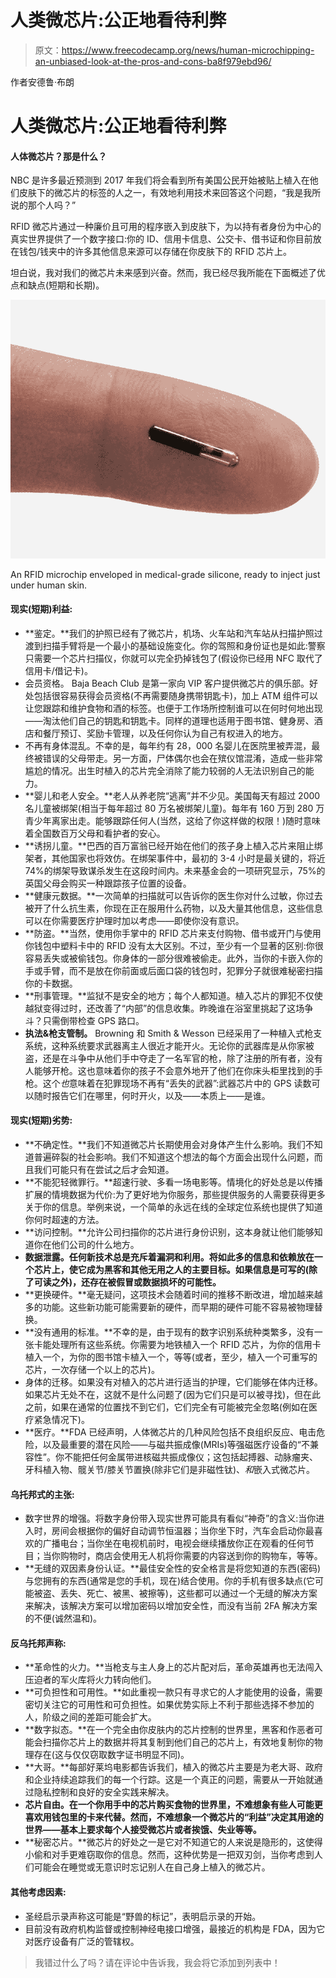 # 人类微芯片:公正地看待利弊

> 原文：<https://www.freecodecamp.org/news/human-microchipping-an-unbiased-look-at-the-pros-and-cons-ba8f979ebd96/>

作者安德鲁·布朗

# 人类微芯片:公正地看待利弊

#### 人体微芯片？那是什么？

NBC 是许多最近预测到 2017 年我们将会看到所有美国公民开始被贴上植入在他们皮肤下的微芯片的标签的人之一，有效地利用技术来回答这个问题，“我是我所说的那个人吗？”

RFID 微芯片通过一种廉价且可用的程序嵌入到皮肤下，为以持有者身份为中心的真实世界提供了一个数字接口:你的 ID、信用卡信息、公交卡、借书证和你目前放在钱包/钱夹中的许多其他信息来源可以存储在你皮肤下的 RFID 芯片上。

坦白说，我对我们的微芯片未来感到兴奋。然而，我已经尽我所能在下面概述了优点和缺点(短期和长期)。

![cdwc91ZmOh1eqO7mjUL7bVpLuTRdHBDyrpVu](img/b7bcb40da1fb0a4f94103babb80caf60.png)

An RFID microchip enveloped in medical-grade silicone, ready to inject just under human skin.

#### 现实(短期)利益:

*   **鉴定。**我们的护照已经有了微芯片，机场、火车站和汽车站从扫描护照过渡到扫描手臂将是一个最小的基础设施变化。你的驾照和身份证也是如此:警察只需要一个芯片扫描仪，你就可以完全扔掉钱包了(假设你已经用 NFC 取代了信用卡/借记卡)。
*   会员资格。 Baja Beach Club 是第一家向 VIP 客户提供微芯片的俱乐部。好处包括很容易获得会员资格(不再需要随身携带钥匙卡)，加上 ATM 组件可以让您跟踪和维护食物和酒的标签。也便于工作场所控制谁可以在何时何地出现——淘汰他们自己的钥匙和钥匙卡。同样的道理也适用于图书馆、健身房、酒店和餐厅预订、奖励卡管理，以及任何你认为自己有权进入的地方。
*   不再有身体混乱。不幸的是，每年约有 28，000 名婴儿在医院里被弄混，最终被错误的父母带走。另一方面，尸体偶尔也会在殡仪馆混淆，造成一些非常尴尬的情况。出生时植入的芯片完全消除了能力较弱的人无法识别自己的能力。
*   **婴儿和老人安全。**老人从养老院“逃离”并不少见。美国每天有超过 2000 名儿童被绑架(相当于每年超过 80 万名被绑架儿童)。每年有 160 万到 280 万青少年离家出走。能够跟踪任何人(当然，这给了你这样做的权限！)随时意味着全国数百万父母和看护者的安心。
*   **诱拐儿童。**巴西的百万富翁已经开始在他们的孩子身上植入芯片来阻止绑架者，其他国家也将效仿。在绑架事件中，最初的 3-4 小时是最关键的，将近 74%的绑架导致谋杀发生在这段时间内。未来基金会的一项研究显示，75%的英国父母会购买一种跟踪孩子位置的设备。
*   **健康元数据。**一次简单的扫描就可以告诉你的医生你对什么过敏，你过去被开了什么抗生素，你现在正在服用什么药物，以及大量其他信息，这些信息可以在你需要医疗护理时加以考虑——即使你没有意识。
*   **防盗。**当然，使用你手掌中的 RFID 芯片来支付购物、借书或开门与使用你钱包中塑料卡中的 RFID 没有太大区别。不过，至少有一个显著的区别:你很容易丢失或被偷钱包。你身体的一部分很难被偷走。此外，当你的卡嵌入你的手或手臂，而不是放在你前面或后面口袋的钱包时，犯罪分子就很难秘密扫描你的卡数据。
*   **刑事管理。**监狱不是安全的地方；每个人都知道。植入芯片的罪犯不仅使越狱变得过时，还改善了“内部”的信息收集。昨晚谁在浴室里挑起了这场争斗？只需倒带检查 GPS 路口。
*   **执法&枪支管制。** Browning 和 Smith & Wesson 已经采用了一种植入式枪支系统，这种系统要求武器离主人很近才能开火。无论你的武器库是从你家被盗，还是在斗争中从他们手中夺走了一名军官的枪，除了注册的所有者，没有人能够开枪。这也意味着你的孩子不会意外地开了他们在你床头柜里找到的手枪。这个*也*意味着在犯罪现场不再有“丢失的武器”:武器芯片中的 GPS 读数可以随时报告它们在哪里，何时开火，以及——本质上——是谁。

#### 现实(短期)劣势:

*   **不确定性。**我们不知道微芯片长期使用会对身体产生什么影响。我们不知道普遍碎裂的社会影响。我们不知道这个想法的每个方面会出现什么问题，而且我们可能只有在尝试之后才会知道。
*   **不能犯轻微罪行。**超速行驶、多看一场电影等。情境化的好处总是以传播扩展的情境数据为代价:为了更好地为你服务，那些提供服务的人需要获得更多关于你的信息。举例来说，一个简单的永远在线的全球定位系统也提供了知道你何时超速的方法。
*   **访问控制。**允许公司扫描你的芯片进行身份识别，这本身就让他们能够知道你在他们公司的什么地方。
*   **数据泄露。任何新技术总是充斥着漏洞和利用。将如此多的信息和依赖放在一个芯片上，使它成为黑客和其他无用之人的主要目标。如果信息是可写的(除了可读之外)，还存在被假冒或数据损坏的可能性。**
*   **更换硬件。**毫无疑问，这项技术会随着时间的推移不断改进，增加越来越多的功能。这些新功能可能需要新的硬件，而早期的硬件可能不容易被物理替换。
*   **没有通用的标准。**不幸的是，由于现有的数字识别系统种类繁多，没有一张卡能处理所有这些系统。你需要为地铁植入一个 RFID 芯片，为你的信用卡植入一个，为你的图书馆卡植入一个，等等(或者，至少，植入一个可重写的芯片，一次存储一个以上的芯片)。
*   身体的迁移。如果没有对植入的芯片进行适当的护理，它们能够在体内迁移。如果芯片无处不在，这就不是什么问题了(因为它们只是可以被寻找)，但在此之前，如果在通常的位置找不到它们，它们完全有可能被完全忽略(例如在医疗紧急情况下)。
*   **医疗。**FDA 已经声明，人体微芯片的几种风险包括不良组织反应、电击危险，以及最重要的潜在风险——与磁共振成像(MRIs)等强磁医疗设备的“不兼容性”。你不能把任何金属带进核磁共振成像仪；这包括起搏器、动脉瘤夹、牙科植入物、髋关节/膝关节置换(除非它们是非磁性钛)、*和*嵌入式微芯片。

#### 乌托邦式的主张:

*   数字世界的增强。将数字身份带入现实世界可能具有看似“神奇”的含义:当你进入时，房间会根据你的偏好自动调节恒温器；当你坐下时，汽车会启动你最喜欢的广播电台；当你坐在电视机前时，电视会继续播放你正在观看的任何节目；当你购物时，商店会使用无人机将你需要的内容送到你的购物车，等等。
*   **无缝的双因素身份认证。**最佳安全性的安全格言是将您知道的东西(密码)与您拥有的东西(通常是您的手机，现在)结合使用。你的手机有很多缺点(它可能被盗、丢失、死亡、被黑、被擦等)，这些都可以通过一个无缝的解决方案来解决，该解决方案可以增加密码以增加安全性，而没有当前 2FA 解决方案的不便(诚然温和)。

#### 反乌托邦声称:

*   **革命性的火力。**当枪支与主人身上的芯片配对后，革命英雄再也无法闯入压迫者的军火库将火力转向他们。
*   **可负担性和可用性。**如此重视一款只有寻求它的人才能使用的设备，需要密切关注它的可用性和可负担性。如果优势实际上不利于那些选择不参加的人，阶级之间的差距可能会扩大。
*   **数字拟态。**在一个完全由你皮肤内的芯片控制的世界里，黑客和作恶者可能会扫描你芯片上的数据并将其复制到他们自己的芯片上，有效地复制你的物理存在(这与仅仅窃取数字证书明显不同)。
*   **大哥。**每部好莱坞电影都告诉我们，植入的微芯片主要是为老大哥、政府和企业持续追踪我们的每一个行踪。这是一个真正的问题，需要从一开始就通过隐私控制和良好的安全实践来解决。
*   **芯片自由。在一个你用手中的芯片购买食物的世界里，不难想象有些人可能更喜欢用钱包里的卡来代替。然而，不难想象一个微芯片的“利益”决定其用途的世界——基本上要求每个人接受微芯片或者挨饿、失业等等。**
*   **秘密芯片。**微芯片的好处之一是它对不知道它的人来说是隐形的，这使得小偷和对手更难窃取你的信息。然而，这种优势是一把双刃剑，当你考虑到人们可能会在睡觉或无意识时忘记别人在自己身上植入的微芯片。

#### 其他考虑因素:

*   圣经启示录声称这可能是“野兽的标记”，表明启示录的开始。
*   目前没有政府机构监督或控制神经电接口增强，最接近的机构是 FDA，因为它对医疗设备有广泛的管辖权。

> 我错过什么了吗？请在评论中告诉我，我会将它添加到列表中！
